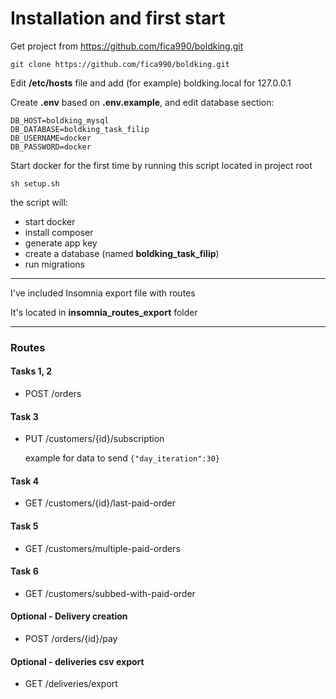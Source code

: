 # Installation and first start

Get project from https://github.com/fica990/boldking.git

`git clone https://github.com/fica990/boldking.git`

Edit **/etc/hosts** file and add (for example) boldking.local for 127.0.0.1

Create **.env** based on **.env.example**, and edit database section:

```
DB_HOST=boldking_mysql
DB_DATABASE=boldking_task_filip
DB_USERNAME=docker
DB_PASSWORD=docker
```

Start docker for the first time by running this script located in project root

`sh setup.sh`

the script will:
* start docker
* install composer
* generate app key
* create a database (named **boldking_task_filip**)
* run migrations
---

I've included Insomnia export file with routes

It's located in **insomnia_routes_export** folder

---
### Routes

#### Tasks 1, 2

* POST /orders

#### Task 3

* PUT /customers/{id}/subscription
  
  example for data to send ```{"day_iteration":30}```

#### Task 4

* GET /customers/{id}/last-paid-order

#### Task 5

* GET /customers/multiple-paid-orders

#### Task 6

* GET /customers/subbed-with-paid-order

#### Optional - Delivery creation

* POST /orders/{id}/pay

#### Optional - deliveries csv export

* GET /deliveries/export